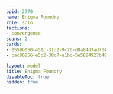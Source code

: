 ```yaml
---
ppid: 2770
name: Enigma Foundry
role: solo
factions:
- convergence
scans: 2
cards:
- 0559b050-451c-3fd2-9c76-d8a04d7ad734
- cac80856-e5b2-38c7-a1bc-5e5884927b48

layout: model
title: Enigma Foundry
disableToc: true
hidden: true
---
```

